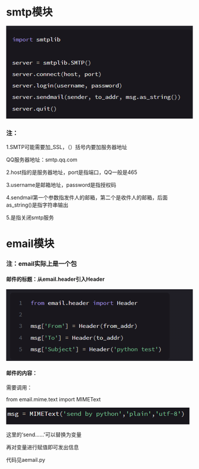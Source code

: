 # smtp模块

![screen-capture](3ba70275cf65755fdaec680b1bb64c51.png)

### 注：

1.SMTP可能需要加_SSL，（）括号内要加服务器地址

QQ服务器地址：smtp.qq.com

2.host指的是服务器地址，port是指端口，QQ一般是465

3.username是邮箱地址，password是指授权码

4.sendmail第一个参数指发件人的邮箱，第二个是收件人的邮箱，后面as_string()是指字符串输出

5.是指关闭smtp服务

# email模块

### 注：email实际上是一个包

#### 邮件的标题：从email.header引入Header

![截图](25f1a996a3aada82e5e693c266ed64cc.png)

#### 邮件的内容：

需要调用：

from email.mime.text import MIMEText

![截图](1af405a16af7aa39db867a0a0c3f2f73.png)

这里的‘send......'可以替换为变量

再对变量进行赋值即可发出信息

代码见aemail.py